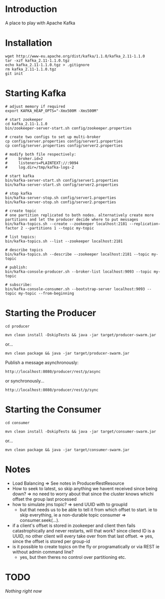 # Introduction

A place to play with Apache Kafka


# Installation

    wget http://www-eu.apache.org/dist/kafka/1.1.0/kafka_2.11-1.1.0
    tar -xzf kafka_2.11-1.1.0.tgz
    echo kafka_2.11-1.1.0.tgz > .gitignore
    rm kafka_2.11-1.1.0.tgz
    git init

# Starting Kafka

    # adjust memory if required
    export KAFKA_HEAP_OPTS="-Xmx500M -Xms500M"

    # start zookeeper
    cd kafka_2.11-1.1.0
    bin/zookeeper-server-start.sh config/zookeeper.properties

    # create two configs to set up multi-broker 
    cp config/server.properties config/server1.properties 
    cp config/server.properties config/server2.properties 

    # modify both file respectively:
    #     broker.id=2
    #     listeners=PLAINTEXT://:9094
    #     log.dir=/tmp/kafka-logs-2

    # start kafka
    bin/kafka-server-start.sh config/server1.properties
    bin/kafka-server-start.sh config/server2.properties

    # stop kafka
    bin/kafka-server-stop.sh config/server1.properties
    bin/kafka-server-stop.sh config/server2.properties

    # create topic
    # one partition replicated to both nodes. alternatively create more partitions and let the producer decide where to put messages
    bin/kafka-topics.sh --create --zookeeper localhost:2181 --replication-factor 2 --partitions 1 --topic my-topic

    # list topics:
    bin/kafka-topics.sh --list --zookeeper localhost:2181

    # describe topics
    bin/kafka-topics.sh --describe --zookeeper localhost:2181 --topic my-topic

    # publish:
    bin/kafka-console-producer.sh --broker-list localhost:9093 --topic my-topic

    # subscribe:
    bin/kafka-console-consumer.sh --bootstrap-server localhost:9093 --topic my-topic --from-beginning


# Starting the Producer

    cd producer

    mvn clean install -DskipTests && java -jar target/producer-swarm.jar

or...

    mvn clean package && java -jar target/producer-swarm.jar

Publish a message asynchronously:

    http://localhost:8080/producer/rest/p/async

or synchronously...

    http://localhost:8080/producer/rest/p/sync

# Starting the Consumer

    cd consumer

    mvn clean install -DskipTests && java -jar target/consumer-swarm.jar

or...

    mvn clean package && java -jar target/consumer-swarm.jar

# Notes

- Load Balancing => See notes in ProducerRestResource
- How to seek to latest, so skip anything we havent received since being down? => no need to worry about that since the cluster knows whichi offset the group last processed
- how to simulate jms topic? => send UUID with to groupId
    - but that needs us to be able to tell it from which offset to start. ie to skip everything, ie a non-durable topic consumer => consumer.seek(...).
- if a client's offset is stored in zookeeper and client then fails catastrophically and never restarts, will that work? since cliend ID is a UUID, no other client will every take over from that last offset. => yes, since the offset is stored per group-id
- is it possible to create topics on the fly or programatically or via REST ie without admin command line?
    - yes, but then theres no control over partitioning etc.


# TODO

_Nothing right now_

